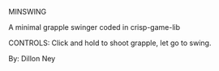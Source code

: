 MINSWING

A minimal grapple swinger coded in crisp-game-lib

CONTROLS: Click and hold to shoot grapple, let go to swing.

By: Dillon Ney
